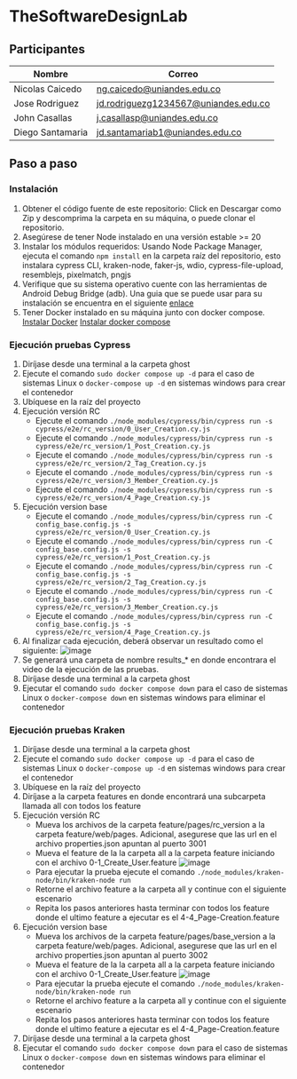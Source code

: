 # TheSoftwareDesignLab

## Participantes
Nombre | Correo
-------|--------
Nicolas Caicedo | ng.caicedo@uniandes.edu.co
Jose Rodriguez | jd.rodriguezg1234567@uniandes.edu.co
John Casallas | j.casallasp@uniandes.edu.co
Diego Santamaria | jd.santamariab1@uniandes.edu.co

## Paso a paso
### Instalación

  1. Obtener el código fuente de este repositorio: Click en Descargar como Zip y descomprima la carpeta en su máquina, o puede clonar el repositorio.
  2. Asegúrese de tener Node instalado en una versión estable >= 20
  3. Instalar los módulos requeridos: Usando Node Package Manager, ejecuta el comando `npm install` en la carpeta raíz del repositorio, esto instalara cypress CLI, kraken-node, faker-js, wdio, cypress-file-upload, resemblejs, pixelmatch, pngjs
  4. Verifique que su sistema operativo cuente con las herramientas de Android Debug Bridge (adb). Una guia que se puede usar para su instalación se encuentra en el siguiente [enlace](https://www.xda-developers.com/install-adb-windows-macos-linux/)
  5. Tener Docker instalado en su máquina junto con docker compose. [Instalar Docker](https://docs.docker.com/engine/install/) [Instalar docker compose](https://docs.docker.com/compose/install/)


### Ejecución pruebas Cypress
  1. Diríjase desde una terminal a la carpeta ghost
  2. Ejecute el comando `sudo docker compose up -d` para el caso de sistemas Linux o `docker-compose up -d` en sistemas windows para crear el contenedor
  3. Ubíquese en la raíz del proyecto
  4. Ejecución versión RC
      * Ejecute el comando `./node_modules/cypress/bin/cypress run -s cypress/e2e/rc_version/0_User_Creation.cy.js`
      * Ejecute el comando `./node_modules/cypress/bin/cypress run -s cypress/e2e/rc_version/1_Post_Creation.cy.js`
      * Ejecute el comando `./node_modules/cypress/bin/cypress run -s cypress/e2e/rc_version/2_Tag_Creation.cy.js`
      * Ejecute el comando `./node_modules/cypress/bin/cypress run -s cypress/e2e/rc_version/3_Member_Creation.cy.js`
      * Ejecute el comando `./node_modules/cypress/bin/cypress run -s cypress/e2e/rc_version/4_Page_Creation.cy.js`
  5. Ejecución version base
      * Ejecute el comando `./node_modules/cypress/bin/cypress run -C config_base.config.js -s cypress/e2e/rc_version/0_User_Creation.cy.js`
      * Ejecute el comando `./node_modules/cypress/bin/cypress run -C config_base.config.js -s cypress/e2e/rc_version/1_Post_Creation.cy.js`
      * Ejecute el comando `./node_modules/cypress/bin/cypress run -C config_base.config.js -s cypress/e2e/rc_version/2_Tag_Creation.cy.js`
      * Ejecute el comando `./node_modules/cypress/bin/cypress run -C config_base.config.js -s cypress/e2e/rc_version/3_Member_Creation.cy.js`
      * Ejecute el comando `./node_modules/cypress/bin/cypress run -C config_base.config.js -s cypress/e2e/rc_version/4_Page_Creation.cy.js`
  7. Al finalizar cada ejecución, deberá observar un resultado como el siguiente: ![image](https://github.com/user-attachments/assets/fe9646c4-e495-47c3-a910-5ed70b93968e)
  8. Se generará una carpeta de nombre results_* en donde encontrara el video de la ejecución de las pruebas.
  9. Diríjase desde una terminal a la carpeta ghost
  10. Ejecutar el comando `sudo docker compose down` para el caso de sistemas Linux o `docker-compose down` en sistemas windows para eliminar el contenedor


### Ejecución pruebas Kraken

  1. Diríjase desde una terminal a la carpeta ghost
  2. Ejecute el comando `sudo docker compose up -d` para el caso de sistemas Linux o `docker-compose up -d` en sistemas windows para crear el contenedor
  3. Ubíquese en la raíz del proyecto
  4. Diríjase a la carpeta features en donde encontrará una subcarpeta llamada all con todos los feature
  5. Ejecución versión RC
     * Mueva los archivos de la carpeta feature/pages/rc_version a la carpeta feature/web/pages. Adicional, asegurese que las url en el archivo properties.json apuntan al puerto 3001
     * Mueva el feature de la la carpeta all a la carpeta feature iniciando con el archivo 0-1_Create_User.feature ![image](https://github.com/user-attachments/assets/0ee7a318-7332-47f1-b9ae-50aeeaa4427f)
     * Para ejecutar la prueba ejecute el comando `./node_modules/kraken-node/bin/kraken-node run`
     * Retorne el archivo feature a la carpeta all y continue con el siguiente escenario
     * Repita los pasos anteriores hasta terminar con todos los feature donde el ultimo feature a ejecutar es el 4-4_Page-Creation.feature
  5. Ejecución version base
     * Mueva los archivos de la carpeta feature/pages/base_version a la carpeta feature/web/pages. Adicional, asegurese que las url en el archivo properties.json apuntan al puerto 3002
     * Mueva el feature de la la carpeta all a la carpeta feature iniciando con el archivo 0-1_Create_User.feature ![image](https://github.com/user-attachments/assets/0ee7a318-7332-47f1-b9ae-50aeeaa4427f)
     * Para ejecutar la prueba ejecute el comando `./node_modules/kraken-node/bin/kraken-node run`
     * Retorne el archivo feature a la carpeta all y continue con el siguiente escenario
     * Repita los pasos anteriores hasta terminar con todos los feature donde el ultimo feature a ejecutar es el 4-4_Page-Creation.feature
  11. Diríjase desde una terminal a la carpeta ghost
  12. Ejecutar el comando `sudo docker compose down` para el caso de sistemas Linux o `docker-compose down` en sistemas windows para eliminar el contenedor
